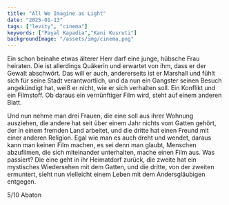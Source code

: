 ```yaml
---
title: "All We Imagine as Light"
date: "2025-01-13"
tags: ["levity", "cinema"]
keywords: ["Payal Kapadia","Kani Kusruti"]
backgroundImage: "/assets/img/cinema.png"
---
```

Ein schon beinahe etwas älterer Herr darf eine junge, hübsche Frau heiraten. Die ist allerdings Quäkerin und erwartet von ihm, dass er der Gewalt abschwört. Das will er auch, andererseits ist er Marshall und fühlt sich für seine Stadt verantwortlich, und da nun ein Gangster seinen Besuch angekündigt hat, weiß er nicht, wie er sich verhalten soll. Ein Konflikt und ein Filmstoff. Ob daraus ein vernünftiger Film wird, steht auf einem anderen Blatt.

Und nun nehme man drei Frauen, die eine soll aus ihrer Wohnung ausziehen, die andere hat seit über einem Jahr nichts vom Gatten gehört, der in einem fremden Land arbeitet, und die dritte hat einen Freund mit einer anderen Religion. Egal wie man es auch dreht und wendet, daraus kann man keinen Film machen, es sei denn man glaubt, Menschen abzufilmen, die sich miteinander unterhalten, mache einen Film aus. Was passiert? Die eine geht in ihr Heimatdorf zurück, die zweite hat ein mystisches Wiedersehen mit dem Gatten, und die dritte, von der zweiten ermuntert, sieht nun vielleicht einem Leben mit dem Andersgläubigen entgegen.

5/10 Abaton